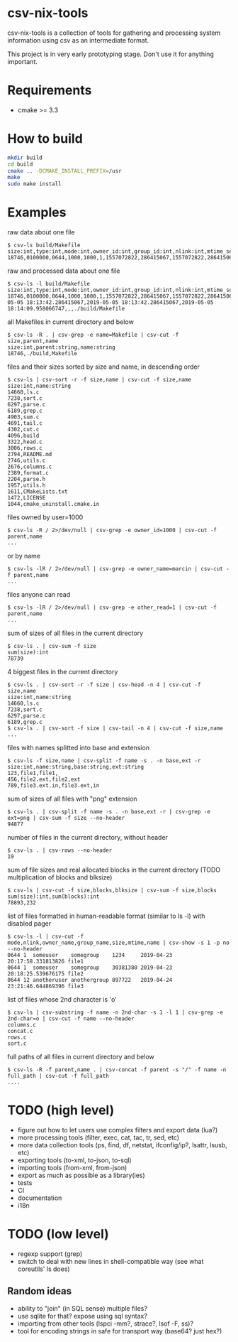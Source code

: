 **csv-nix-tools**
=================

csv-nix-tools is a collection of tools for gathering and processing system information using csv as an intermediate format.

This project is in very early prototyping stage. Don't use it for anything important.

# Requirements
- cmake >= 3.3

# How to build
```sh
mkdir build
cd build
cmake .. -DCMAKE_INSTALL_PREFIX=/usr
make
sudo make install
```

# Examples

raw data about one file
```
$ csv-ls build/Makefile
size:int,type:int,mode:int,owner_id:int,group_id:int,nlink:int,mtime_sec:int,mtime_nsec:int,ctime_sec:int,ctime_nsec:int,atime_sec:int,atime_nsec:int,dev:int,ino:int,rdev:int,blksize:int,blocks:int,symlink:string,parent:string,name:string
18746,0100000,0644,1000,1000,1,1557072822,286415067,1557072822,286415067,1557072849,958066747,0x801,16126121,0,4096,40,,,./build/Makefile
```

raw and processed data about one file
```
$ csv-ls -l build/Makefile
size:int,type:int,mode:int,owner_id:int,group_id:int,nlink:int,mtime_sec:int,mtime_nsec:int,ctime_sec:int,ctime_nsec:int,atime_sec:int,atime_nsec:int,dev:int,ino:int,rdev:int,blksize:int,blocks:int,type:string,owner_name:string,group_name:string,owner_read:bool,owner_write:bool,owner_execute:bool,group_read:bool,group_write:bool,group_execute:bool,other_read:bool,other_write:bool,other_execute:bool,setuid:bool,setgid:bool,sticky:bool,mtime:string,ctime:string,atime:string,symlink:string,parent:string,name:string
18746,0100000,0644,1000,1000,1,1557072822,286415067,1557072822,286415067,1557072849,958066747,0x801,16126121,0,4096,40,reg,marcin,marcin,1,1,0,1,0,0,1,0,0,0,0,0,2019-05-05 18:13:42.286415067,2019-05-05 18:13:42.286415067,2019-05-05 18:14:09.958066747,,,./build/Makefile
```

all Makefiles in current directory and below
```
$ csv-ls -R . | csv-grep -e name=Makefile | csv-cut -f size,parent,name
size:int,parent:string,name:string
18746,./build,Makefile
```

files and their sizes sorted by size and name, in descending order
```
$ csv-ls | csv-sort -r -f size,name | csv-cut -f size,name
size:int,name:string
14660,ls.c
7238,sort.c
6297,parse.c
6189,grep.c
4903,sum.c
4691,tail.c
4302,cut.c
4096,build
3322,head.c
3006,rows.c
2794,README.md
2746,utils.c
2676,columns.c
2389,format.c
2204,parse.h
1957,utils.h
1611,CMakeLists.txt
1472,LICENSE
1044,cmake_uninstall.cmake.in
```

files owned by user=1000
```
$ csv-ls -R / 2>/dev/null | csv-grep -e owner_id=1000 | csv-cut -f parent,name
...
```
or by name
```
$ csv-ls -lR / 2>/dev/null | csv-grep -e owner_name=marcin | csv-cut -f parent,name
...
```

files anyone can read
```
$ csv-ls -lR / 2>/dev/null | csv-grep -e other_read=1 | csv-cut -f parent,name
...
```

sum of sizes of all files in the current directory
```
$ csv-ls . | csv-sum -f size
sum(size):int
78739
```

4 biggest files in the current directory
```
$ csv-ls . | csv-sort -r -f size | csv-head -n 4 | csv-cut -f size,name
size:int,name:string
14660,ls.c
7238,sort.c
6297,parse.c
6189,grep.c
$ csv-ls . | csv-sort -f size | csv-tail -n 4 | csv-cut -f size,name
...
```

files with names splitted into base and extension
```
$ csv-ls -f size,name | csv-split -f name -s . -n base,ext -r
size:int,name:string,base:string,ext:string
123,file1,file1,
456,file2.ext,file2,ext
789,file3.ext.in,file3.ext,in
```

sum of sizes of all files with "png" extension
```
$ csv-ls . | csv-split -f name -s . -n base,ext -r | csv-grep -e ext=png | csv-sum -f size --no-header
94877
```

number of files in the current directory, without header
```
$ csv-ls . | csv-rows --no-header
19
```

sum of file sizes and real allocated blocks in the current directory
  (TODO multiplication of blocks and blksize)
```
$ csv-ls | csv-cut -f size,blocks,blksize | csv-sum -f size,blocks
sum(size):int,sum(blocks):int
78893,232
```

list of files formatted in human-readable format (similar to ls -l) with disabled pager
```
$ csv-ls -l | csv-cut -f mode,nlink,owner_name,group_name,size,mtime,name | csv-show -s 1 -p no --no-header
0644 1  someuser    somegroup    1234     2019-04-23 20:17:58.331813826 file1
0644 1  someuser    somegroup    30381380 2019-04-23 20:18:25.539676175 file2
0644 12 anotheruser anothergroup 897722   2019-04-24 23:21:46.644869396 file3
```

list of files whose 2nd character is 'o'
```
$ csv-ls | csv-substring -f name -n 2nd-char -s 1 -l 1 | csv-grep -e 2nd-char=o | csv-cut -f name --no-header
columns.c
concat.c
rows.c
sort.c
```

full paths of all files in current directory and below
```
$ csv-ls -R -f parent,name . | csv-concat -f parent -s "/" -f name -n full_path | csv-cut -f full_path
....
```

# TODO (high level)
- figure out how to let users use complex filters and export data (lua?)
- more processing tools (filter, exec, cat, tac, tr, sed, etc)
- more data collection tools (ps, find, df, netstat, ifconfig/ip?, lsattr, lsusb, etc)
- exporting tools (to-xml, to-json, to-sql)
- importing tools (from-xml, from-json)
- export as much as possible as a library(ies)
- tests
- CI
- documentation
- i18n

# TODO (low level)
- regexp support (grep)
- switch to deal with new lines in shell-compatible way (see what coreutils' ls does)

## Random ideas
- ability to "join" (in SQL sense) multiple files?
- use sqlite for that? expose using sql syntax?
- importing from other tools (lspci -mm?, strace?, lsof -F, ss)?
- tool for encoding strings in safe for transport way (base64? just hex?)

